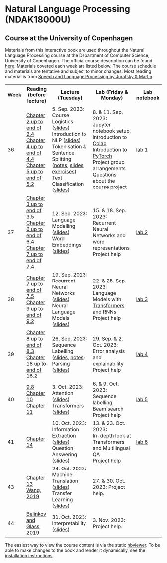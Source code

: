 # Natural Language Processing (NDAK18000U)
## Course at the University of Copenhagen

Materials from this interactive book are used throughout the Natural Language Processing course at the Department of Computer Science, University of Copenhagen. The official course description can be found [here](https://kurser.ku.dk/course/ndak18000u/2023-2024). Materials covered each week are listed below. The course schedule and materials are tentative and subject to minor changes. Most reading material is from [Speech and Language Processing by Jurafsky & Martin](https://web.stanford.edu/~jurafsky/slp3).

<table><tr><th>Week</th><th>Reading (before lecture)</th><th>Lecture (Tuesday)</th><th>Lab (Friday &amp; Monday)</th><th>Lab notebook</th></tr>
     <tr><td>36</td><td>
      <a href='https://web.stanford.edu/~jurafsky/slp3/2.pdf'>Chapter 2 up to end of 2.4</a><br>
      <a href='https://web.stanford.edu/~jurafsky/slp3/4.pdf'>Chapter 4 up to end of 4.4</a><br>
      <a href='https://web.stanford.edu/~jurafsky/slp3/5.pdf'>Chapter 5 up to end of 5.2</a><br>
      </td><td>5. Sep. 2023:<br>
      Course Logistics (<a href='chapters/course_logistics.ipynb'>slides</a>)<br>
      Introduction to NLP (<a href='chapters/intro_short.ipynb'>slides</a>)<br>
      Tokenisation &amp; Sentence Splitting (<a href='chapters/tokenization.ipynb'>notes</a>, <a href='chapters/tokenization_slides.ipynb'>slides</a>, <a href='exercises/tokenization.ipynb'>exercises</a>)<br>
      Text Classification (<a href='chapters/doc_classify_slides_short.ipynb'>slides</a>)<br>
      </td><td>8. &amp; 11. Sep. 2023:<br>
      Jupyter notebook setup, introduction to <a href='https://colab.research.google.com/'>Colab</a><br>
      Introduction to <a href='https://pytorch.org/tutorials/'>PyTorch</a><br>
      Project group arrangements<br>
      Questions about the course project<br>
      </td><td><a href='labs/notebooks_2023/lab_1.ipynb'>lab 1</a></td></tr>
     <tr><td>37</td><td>
      <a href='https://web.stanford.edu/~jurafsky/slp3/3.pdf'>Chapter 3 up to end of 3.5</a><br>
      <a href='https://web.stanford.edu/~jurafsky/slp3/6.pdf'>Chapter 6 up to end of 6.4</a><br>
      <a href='https://web.stanford.edu/~jurafsky/slp3/7.pdf'>Chapter 7 up to end of 7.4</a><br>
      </td><td>12. Sep. 2023:<br>
      Language Modelling (<a href='chapters/language_models_slides.ipynb'>slides</a>)<br>
      Word Embeddings (<a href='chapters/dl-representations_simple.ipynb'>slides</a>)<br>
      </td><td>15. &amp; 18. Sep. 2023:<br>
      Recurrent Neural Networks and word representations<br>
      Project help<br>
      </td><td><a href='labs/notebooks_2023/lab_2.ipynb'>lab 2</a></td></tr>
     <tr><td>38</td><td>
      <a href='https://web.stanford.edu/~jurafsky/slp3/7.pdf'>Chapter 7 up to end of 7.5</a><br>
      <a href='https://web.stanford.edu/~jurafsky/slp3/9.pdf'>Chapter 9 up to end of 9.2</a></td><td>19. Sep. 2023:<br>
      Recurrent Neural Networks (<a href='chapters/rnn_slides_ucph.ipynb'>slides</a>)<br>
      Neural Language Models (<a href='chapters/dl-representations_contextual.ipynb'>slides</a>)<br>
      </td><td>22. &amp; 25. Sep. 2023:<br>
      Language Models with <a href='https://huggingface.co/course/chapter1'>Transformers</a> and RNNs<br>
      Project help<br>
      </td><td><a href='labs/notebooks_2023/lab_3.ipynb'>lab 3</a></td></tr>
    <tr><td>39</td><td>
      <a href='https://web.stanford.edu/~jurafsky/slp3/8.pdf'>Chapter 8 up to end of 8.3</a><br>
      <a href='https://web.stanford.edu/~jurafsky/slp3/18.pdf'>Chapter 18 up to end of 18.2</a><br>
      </td><td>26. Sep. 2023:<br>
      Sequence Labelling (<a href='chapters/sequence_labeling_slides.ipynb'>slides</a>, <a href='chapters/sequence_labeling.ipynb'>notes</a>)<br>
      Parsing (<a href='chapters/dependency_parsing_slides_active.ipynb'>slides</a>)<br>
      </td><td>29. Sep. &amp; 2. Oct. 2023:<br>
      Error analysis and explainability<br>
      Project help<br>
      </td><td><a href='labs/notebooks_2023/lab_4.ipynb'>lab 4</a></td></tr>
     <tr><td>40</td><td>
      <a href='https://web.stanford.edu/~jurafsky/slp3/9.pdf'>9.8</a><br>
      <a href='https://web.stanford.edu/~jurafsky/slp3/10.pdf'>Chapter 10</a><br>
      <a href='https://web.stanford.edu/~jurafsky/slp3/11.pdf'>Chapter 11</a><br>
      </td><td>3. Oct. 2023:<br>
      Attention (<a href='chapters/attention_slides2.ipynb'>slides</a>)<br>
      Transformers (<a href='chapters/dl-representations_contextual_transformers.ipynb'>slides</a>)<br>
      </td><td>6. &amp; 9. Oct. 2023:<br>
      Sequence labelling<br>
      Beam search<br>
      Project help<br>
      </td><td><a href='labs/notebooks_2023/lab_5.ipynb'>lab 5</a></td></tr>
     <tr><td>41</td><td>
      <a href='https://web.stanford.edu/~jurafsky/slp3/14.pdf'>Chapter 14</a><br>
      </td><td>10. Oct. 2023:<br>
      Information Extraction (<a href='chapters/information_extraction_slides.ipynb'>slides</a>)<br>
      Question Answering (<a href='chapters/question_answering_slides.ipynb'>slides</a>)<br>
      </td><td>13. &amp; 23. Oct. 2023:<br>
      In-depth look at Transformers and Multilingual QA<br>
      Project help<br>
      </td><td><a href='labs/notebooks_2023/lab_6.ipynb'>lab 6</a></td></tr>
    <tr><td>43</td><td>
      <a href='https://web.stanford.edu/~jurafsky/slp3/13.pdf'>Chapter 13</a><br>
      <a href='https://shanzhenren.github.io/csci-699-replnlp-2019fall/lectures/W6-L3-Cross_Lingual_Transfer.pdf'>Wang, 2019</a><br>
      </td><td>24. Oct. 2023:<br>
      Machine Translation (<a href='chapters/nmt_slides_active.ipynb'>slides</a>)<br>
      Transfer Learning (<a href='chapters/xling_transfer_learning_slides.ipynb'>slides</a>)<br>
      </td><td>27. &amp; 30. Oct. 2023: Project help.</td><td></td></tr>
    <tr><td>44</td><td>
      <a href='https://aclanthology.org/Q19-1004.pdf'>Belinkov and Glass, 2019</a>
      </td><td>31. Oct. 2023:<br>
      Interpretability (<a href='chapters/interpretability_slides.ipynb'>slides</a>)<br>
      </td><td>3. Nov. 2023: Project help.</td><td></td></tr></table>

The easiest way to view the course content is via the static [nbviewer](https://nbviewer.jupyter.org/github/coastalcph/nlp-course/blob/master/overview.ipynb). 
To be able to make changes to the book and render it dynamically, see the [installation instructions](INSTALL.md).

